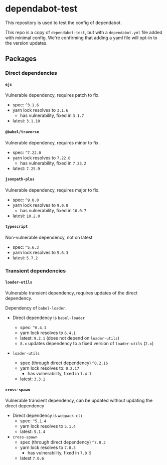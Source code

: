 # dependabot-test

This repository is used to test the config of dependabot.

This repo is a copy of `dependabot-test`, but with a `dependabot.yml` file added with minimal config. We're confirming that adding a yaml file will opt-in to the version updates.

## Packages

### Direct dependencies

#### `ejs`

Vulnerable dependency, requires patch to fix.

- spec: `^3.1.6`
- yarn lock resolves to `3.1.6`
  - has vulnerability, fixed in `3.1.7`
- latest: `3.1.10`

#### `@babel/traverse`

Vulnerable dependency, requires minor to fix.

- spec: `^7.22.0`
- yarn lock resolves to `7.22.0`
  - has vulnerability, fixed in `7.23.2`
- latest: `7.25.9`

#### `jsonpath-plus`

Vulnerable dependency, requires major to fix.

- spec: `^9.0.0`
- yarn lock resolves to `9.0.0`
  - has vulnerability, fixed in `10.0.7`
- latest: `10.2.0`

#### `typescript`

Non-vulnerable dependency, not on latest

- spec: `^5.6.3`
- yarn lock resolves to `5.6.3`
- latest: `5.7.2`

### Transient dependencies

#### `loader-utils`

Vulnerable transient dependency, requires updates of the direct dependency.

Dependency of `babel-loader`.

- Direct dependency is `babel-loader`

  - spec: `^6.4.1`
  - yarn lock resolves to `6.4.1`
  - latest: `9.2.1` (does not depend on `loader-utils`)
  - `8.x` updates dependency to a fixed version of `loader-utils` (`2.x`)

- `loader-utils`
  - spec (through direct dependency) `^0.2.16`
  - yarn lock resolves to: `0.2.17`
    - has vulnerability, fixed in `1.4.1`
  - latest: `3.3.1`

#### `cross-spawn`

Vulnerable transient dependency, can be updated without updating the direct dependency

- Direct dependency is `webpack-cli`
  - spec: `^5.1.4`
  - yarn lock resolves to `5.1.4`
  - latest: `5.1.4`
- `cross-spawn`
  - spec (through direct dependency) `^7.0.3`
  - yarn lock resolves to `7.0.3`
    - has vulnerability, fixed in `7.0.5`
  - latest `7.0.6`
